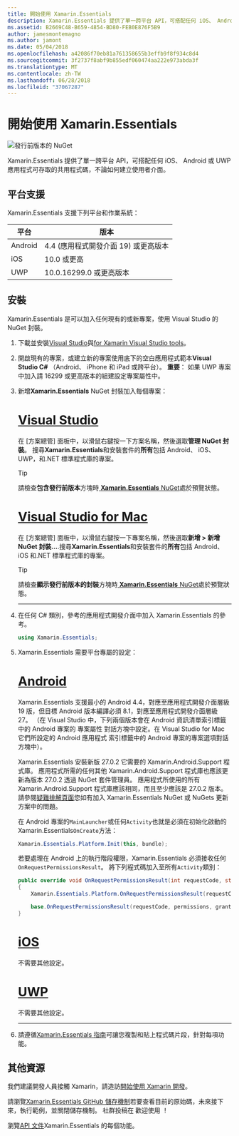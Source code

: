 ```yaml
---
title: 開始使用 Xamarin.Essentials
description: Xamarin.Essentials 提供了單一跨平台 API，可搭配任何 iOS、 Android 或 UWP 應用程式可存取的共用程式碼，不論如何建立使用者介面。
ms.assetid: B2669C48-B659-4854-BD80-FEB0E876F5B9
author: jamesmontemagno
ms.author: jamont
ms.date: 05/04/2018
ms.openlocfilehash: a42086f70eb81a761358655b3effb9f8f934c8d4
ms.sourcegitcommit: 3f2737f8abf9b855edf060474aa222e973abda3f
ms.translationtype: MT
ms.contentlocale: zh-TW
ms.lasthandoff: 06/28/2018
ms.locfileid: "37067287"
---
```

# <a name="get-started-with-xamarinessentials"></a>開始使用 Xamarin.Essentials

![發行前版本的 NuGet](~/media/shared/pre-release.png)

Xamarin.Essentials 提供了單一跨平台 API，可搭配任何 iOS、 Android 或 UWP 應用程式可存取的共用程式碼，不論如何建立使用者介面。

## <a name="platform-support"></a>平台支援

Xamarin.Essentials 支援下列平台和作業系統：

| 平台 | 版本 |
| --- | --- |
| Android | 4.4 (應用程式開發介面 19) 或更高版本 |
| iOS |10.0 或更高 |
| UWP | 10.0.16299.0 或更高版本 |

## <a name="installation"></a>安裝

Xamarin.Essentials 是可以加入任何現有的或新專案，使用 Visual Studio 的 NuGet 封裝。

1. 下載並安裝[Visual Studio](http://visualstudio.com)與[for Xamarin Visual Studio tools](~/cross-platform/get-started/installation/index.md)。

2. 開啟現有的專案，或建立新的專案使用底下的空白應用程式範本**Visual Studio C#** （Android、 iPhone 和 iPad 或跨平台）。 **重要**： 如果 UWP 專案中加入請 16299 或更高版本的組建設定專案屬性中。

3. 新增**Xamarin.Essentials** NuGet 封裝加入每個專案：

    # <a name="visual-studiotabwindows"></a>[Visual Studio](#tab/windows)

    在 [方案總管] 面板中，以滑鼠右鍵按一下方案名稱，然後選取**管理 NuGet 封裝**。 搜尋**Xamarin.Essentials**和安裝套件的**所有**包括 Android、 iOS、 UWP，和.NET 標準程式庫的專案。

    > [!TIP]
    > 請檢查**包含發行前版本**方塊時[ **Xamarin.Essentials** NuGet](https://www.nuget.org/packages/Xamarin.Essentials)處於預覽狀態。

    # <a name="visual-studio-for-mactabmacos"></a>[Visual Studio for Mac](#tab/macos)

    在 [方案總管] 面板中，以滑鼠右鍵按一下專案名稱，然後選取**新增 > 新增 NuGet 封裝...**.搜尋**Xamarin.Essentials**和安裝套件的**所有**包括 Android、 iOS 和.NET 標準程式庫的專案。

    > [!TIP]
    > 請檢查**顯示發行前版本的封裝**方塊時[ **Xamarin.Essentials** NuGet](https://www.nuget.org/packages/Xamarin.Essentials)處於預覽狀態。

    -----

4. 在任何 C# 類別，參考的應用程式開發介面中加入 Xamarin.Essentials 的參考。

    ```csharp
    using Xamarin.Essentials;
    ```

5. Xamarin.Essentials 需要平台專屬的設定：

    # <a name="androidtabandroid"></a>[Android](#tab/android)

    Xamarin.Essentials 支援最小的 Android 4.4，對應至應用程式開發介面層級 19 版，但目標 Android 版本編譯必須 8.1，對應至應用程式開發介面層級 27。 （在 Visual Studio 中，下列兩個版本會在 Android 資訊清單索引標籤中的 Android 專案的 專案屬性 對話方塊中設定。在 Visual Studio for Mac 它們所設定的 Android 應用程式 索引標籤中的 Android 專案的專案選項對話方塊中）。 
    
    Xamarin.Essentials 安裝新版 27.0.2 它需要的 Xamarin.Android.Support 程式庫。 應用程式所需的任何其他 Xamarin.Android.Support 程式庫也應該更新為版本 27.0.2 透過 NuGet 套件管理員。 應用程式所使用的所有 Xamarin.Android.Support 程式庫應該相同，而且至少應該是 27.0.2 版本。 請參閱[疑難排解頁面](troubleshooting.md)您如有加入 Xamarin.Essentials NuGet 或 NuGets 更新方案中的問題。

    在 Android 專案的`MainLauncher`或任何`Activity`也就是必須在初始化啟動的 Xamarin.Essentials`OnCreate`方法：

    ```csharp
    Xamarin.Essentials.Platform.Init(this, bundle);
    ```

    若要處理在 Android 上的執行階段權限，Xamarin.Essentials 必須接收任何`OnRequestPermissionsResult`。 將下列程式碼加入至所有`Activity`類別：

    ```csharp
    public override void OnRequestPermissionsResult(int requestCode, string[] permissions, [GeneratedEnum] Android.Content.PM.Permission[] grantResults)
    {
        Xamarin.Essentials.Platform.OnRequestPermissionsResult(requestCode, permissions, grantResults);

        base.OnRequestPermissionsResult(requestCode, permissions, grantResults);
    }
    ```

    # <a name="iostabios"></a>[iOS](#tab/ios)

    不需要其他設定。

    # <a name="uwptabuwp"></a>[UWP](#tab/uwp)

    不需要其他設定。

    -----

6. 請遵循[Xamarin.Essentials 指南](index.md)可讓您複製和貼上程式碼片段，針對每項功能。

## <a name="other-resources"></a>其他資源

我們建議開發人員接觸 Xamarin，請造訪[開始使用 Xamarin 開發](~/cross-platform/getting-started/index.md)。

請瀏覽[Xamarin.Essentials GitHub 儲存機制](http://github.com/xamarin/Essentials)若要查看目前的原始碼，未來接下來，執行範例，並關閉儲存機制。 社群投稿在 歡迎使用 ！

瀏覽[API 文件](xref:Xamarin.Essentials)Xamarin.Essentials 的每個功能。
